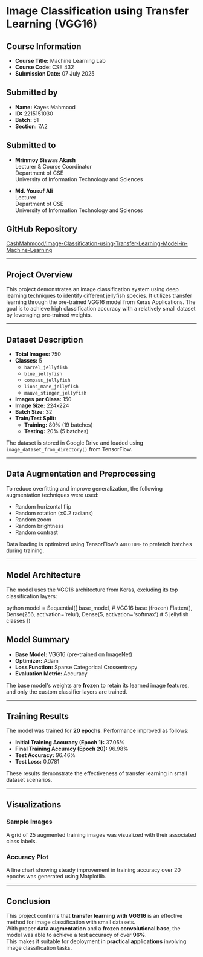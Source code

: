# Image Classification using Transfer Learning (VGG16)

## Course Information

- **Course Title:** Machine Learning Lab  
- **Course Code:** CSE 432  
- **Submission Date:** 07 July 2025  

## Submitted by

- **Name:** Kayes Mahmood  
- **ID:** 2215151030  
- **Batch:** 51  
- **Section:** 7A2  

## Submitted to

- **Mrinmoy Biswas Akash**  
  Lecturer & Course Coordinator  
  Department of CSE  
  University of Information Technology and Sciences  

- **Md. Yousuf Ali**  
  Lecturer  
  Department of CSE  
  University of Information Technology and Sciences  

## GitHub Repository

[CashMahmood/Image-Classification-using-Transfer-Learning-Model-in-Machine-Learning](https://github.com/CashMahmood/Image-Classification-using-Transfer-Learning-Model-in-Machine-Learning)

---

## Project Overview

This project demonstrates an image classification system using deep learning techniques to identify different jellyfish species. It utilizes transfer learning through the pre-trained VGG16 model from Keras Applications. The goal is to achieve high classification accuracy with a relatively small dataset by leveraging pre-trained weights.

---

## Dataset Description

- **Total Images:** 750  
- **Classes:** 5  
  - `barrel_jellyfish`  
  - `blue_jellyfish`  
  - `compass_jellyfish`  
  - `lions_mane_jellyfish`  
  - `mauve_stinger_jellyfish`  
- **Images per Class:** 150  
- **Image Size:** 224x224  
- **Batch Size:** 32  
- **Train/Test Split:**  
  - **Training:** 80% (19 batches)  
  - **Testing:** 20% (5 batches)

The dataset is stored in Google Drive and loaded using `image_dataset_from_directory()` from TensorFlow.

---

## Data Augmentation and Preprocessing

To reduce overfitting and improve generalization, the following augmentation techniques were used:

- Random horizontal flip  
- Random rotation (±0.2 radians)  
- Random zoom  
- Random brightness  
- Random contrast  

Data loading is optimized using TensorFlow’s `AUTOTUNE` to prefetch batches during training.

---

## Model Architecture

The model uses the VGG16 architecture from Keras, excluding its top classification layers:

python
model = Sequential([
    base_model,  # VGG16 base (frozen)
    Flatten(),
    Dense(256, activation='relu'),
    Dense(5, activation='softmax')  # 5 jellyfish classes
])

## Model Summary

- **Base Model:** VGG16 (pre-trained on ImageNet)  
- **Optimizer:** Adam  
- **Loss Function:** Sparse Categorical Crossentropy  
- **Evaluation Metric:** Accuracy  

The base model's weights are **frozen** to retain its learned image features, and only the custom classifier layers are trained.

---

## Training Results

The model was trained for **20 epochs**. Performance improved as follows:

- **Initial Training Accuracy (Epoch 1):** 37.05%  
- **Final Training Accuracy (Epoch 20):** 96.98%  
- **Test Accuracy:** 96.46%  
- **Test Loss:** 0.0781  

These results demonstrate the effectiveness of transfer learning in small dataset scenarios.

---

## Visualizations

### Sample Images  
A grid of 25 augmented training images was visualized with their associated class labels.

### Accuracy Plot  
A line chart showing steady improvement in training accuracy over 20 epochs was generated using Matplotlib.

---

## Conclusion

This project confirms that **transfer learning with VGG16** is an effective method for image classification with small datasets.  
With proper **data augmentation** and a **frozen convolutional base**, the model was able to achieve a test accuracy of over **96%**.  
This makes it suitable for deployment in **practical applications** involving image classification tasks.

